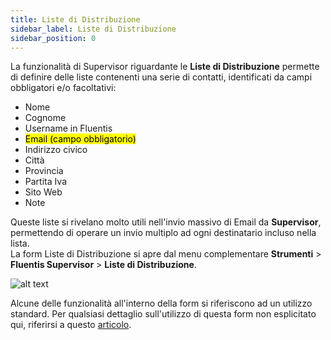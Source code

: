 ```yaml
---
title: Liste di Distribuzione
sidebar_label: Liste di Distribuzione
sidebar_position: 0
---
```


La funzionalità di Supervisor riguardante le **Liste di Distribuzione** permette di definire delle liste contenenti una serie di contatti, identificati da campi obbligatori e/o facoltativi:
- Nome
- Cognome
- Username in Fluentis
- <mark>Email (campo obbligatorio)</mark>
- Indirizzo civico
- Città
- Provincia
- Partita Iva
- Sito Web
- Note

Queste liste si rivelano molto utili nell'invio massivo di Email da **Supervisor**, permettendo di operare un invio multiplo ad ogni destinatario incluso nella lista.  
La form Liste di Distribuzione si apre dal menu complementare **Strumenti** > **Fluentis Supervisor** > **Liste di Distribuzione**.

![alt text](/img/it-it/applications/supervisor/supervisor16.png)

Alcune delle funzionalità all'interno della form si riferiscono ad un utilizzo standard. Per qualsiasi dettaglio sull'utilizzo di questa form non esplicitato qui, riferirsi a questo [articolo](/docs/guide/common).



